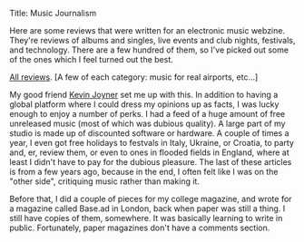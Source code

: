 Title: Music Journalism

Here  are some reviews that were written for an electronic music webzine.
They're reviews of albums and singles, live events and club nights, festivals,
and technology. There are a few hundred of them, so I've picked out some of the
ones which I feel turned out the best.

[All reviews](https://www.residentadvisor.net/profile/danielpetry).  [A few of
each category: music for real airports, etc...]

My good friend [Kevin Joyner](https://kevinjoyner.com/) set me up with this. In
addition to having a global platform where I could dress my opinions up as
facts, I was lucky enough to enjoy a number of perks. I had a feed of a huge
amount of free unreleased music (most of which was dubious quality). A large
part of my studio is made up of discounted software or hardware. A couple of
times a year, I even got free holidays to festvals in Italy, Ukraine, or
Croatia, to party and, er, review them, or even to ones in flooded fields in
England, where at least I didn't have to pay for the dubious pleasure. The last
of these articles is from a few years ago, because in the end, I often felt
like I was on the "other side", critiquing music rather than making it.

Before that, I did a couple of pieces for my college magazine, and wrote for a
magazine called Base.ad in London, back when paper was still a thing. I still
have copies of them, somewhere. It was basically learning to write in public.
Fortunately, paper magazines don't have a comments section.
